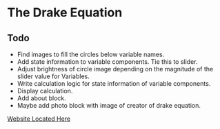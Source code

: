 # The Drake Equation

## Todo
- Find images to fill the circles below variable names.
- Add state information to variable components. Tie this to slider.
- Adjust brightness of circle image depending on the magnitude of the slider value for Variables.
- Write calculation logic for state information of variable components.
- Display calculation.
- Add about block.
- Maybe add photo block with image of creator of drake equation.

[Website Located Here](https://jacobhallberg.github.io/drake_equation/)

